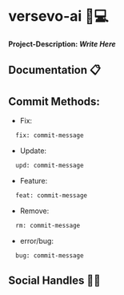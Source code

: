 # versevo-ai 🤖💻

**Project-Description: _Write Here_**

## Documentation 📋

## Commit Methods:

 - Fix:
   
```bash
  fix: commit-message
```

 - Update:
   
```bash
  upd: commit-message
```
 - Feature:
   
```bash
  feat: commit-message
```
 - Remove:

```bash
  rm: commit-message
```

 - error/bug:

```bash
  bug: commit-message
```

## Social Handles 🧑‍🚀


